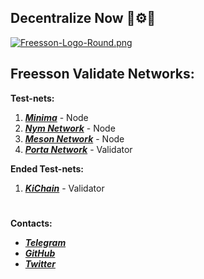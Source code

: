 ## Decentralize Now 🧬⚙️🌠
[![Freesson-Logo-Round.png](https://i.postimg.cc/Xqjc9skX/Freesson-Logo-Round.png "Freesson Logo")](https://postimg.cc/bD5thHMj)  
## Freesson Validate Networks:
   
**Test-nets:**  
1. ***[Minima](https://minima.global/ "Minima")*** - Node  
2. ***[Nym Network](https://testnet-milhon-explorer.nymtech.net/nym/mixnodes/3xKqpe2UqBiKrAhXnNW9UTgzGNKvYoogJbma5JMGp46B "Freesson mix-node")*** - Node  
3. ***[Meson Network](https://meson.network/ "Meson")*** - Node    
4. ***[Porta Network](https://console.porta.network/#/staking/query/5FLZdpj8voM54W59uK4i9EVTgwffFsad521TFvCtfiRKqXRR "Freesson")*** - Validator  

**Ended Test-nets:**  
1. ***[KiChain](https://ki.thecodes.dev/validator/tkivaloper19au92d9gv0wclccayheyym98peagrwys65f8x3 "Freesson")*** - Validator
#   
    
 **Contacts:**  
 * ***[Telegram](https://t.me/Freesson "@Freesson")***  
 * ***[GitHub](https://github.com/Fr33sson "@Fr33sson")***  
 * ***[Twitter](https://twitter.com/AlexFreesson "@AlexFreesson")***  
 
